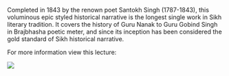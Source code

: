Completed in 1843 by the renown poet Santokh Singh (1787-1843), this voluminous epic styled historical narrative is the longest single work in Sikh literary tradition. It covers the history of Guru Nanak to Guru Gobind Singh in Brajbhasha poetic meter, and since its inception has been considered the gold standard of Sikh historical narrative. 

For more information view this lecture:

![](https://www.youtube.com/watch?v=qW8guiATr44)
